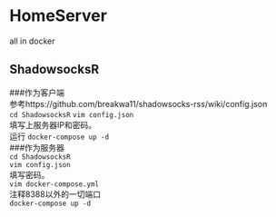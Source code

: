# HomeServer
all in docker

## ShadowsocksR
###作为客户端  
参考https://github.com/breakwa11/shadowsocks-rss/wiki/config.json  
`cd ShadowsocksR`
`vim config.json`  
填写上服务器IP和密码。  
运行
`docker-compose up -d`  
###作为服务器  
`cd ShadowsocksR`  
`vim config.json`    
填写密码。  
`vim docker-compose.yml`  
注释8388以外的一切端口  
`docker-compose up -d`   
